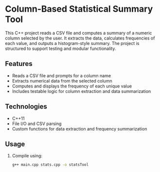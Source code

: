 # Column-Based Statistical Summary Tool

This C++ project reads a CSV file and computes a summary of a numeric column selected by the user. It extracts the data, calculates frequencies of each value, and outputs a histogram-style summary. The project is structured to support testing and modular functionality.

## Features

- Reads a CSV file and prompts for a column name
- Extracts numerical data from the selected column
- Computes and displays the frequency of each unique value
- Includes testable logic for column extraction and data summarization

## Technologies

- C++11
- File I/O and CSV parsing
- Custom functions for data extraction and frequency summarization

## Usage

1. Compile using:
   ```bash
   g++ main.cpp stats.cpp -o statsTool
